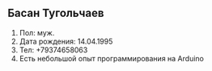## Басан Тугольчаев
1. Пол: муж.
2. Дата рождения: 14.04.1995
3. Тел: +79374658063
4. Есть небольшой опыт программирования на Arduino
